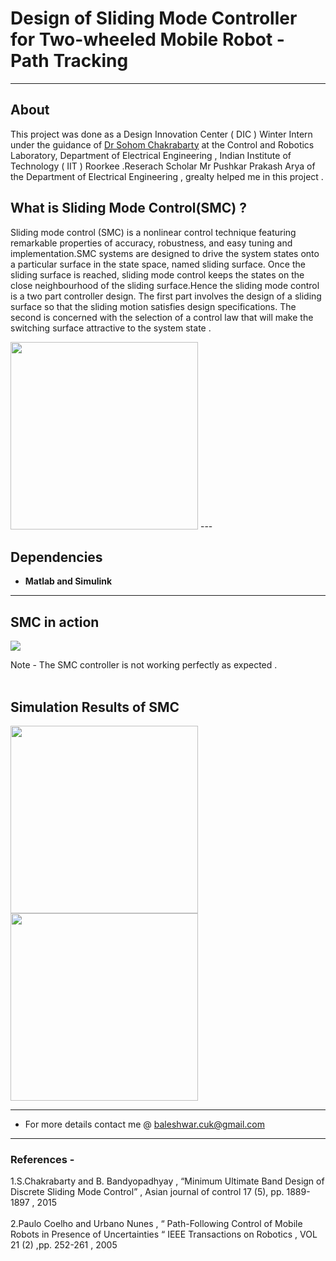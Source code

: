 #  Design of Sliding Mode Controller for Two-wheeled Mobile Robot - Path Tracking
---
## About 
This project was done as a Design Innovation Center ( DIC ) Winter Intern under the guidance of [Dr Sohom Chakrabarty](https://www.iitr.ac.in/~EE/Sohom_Chakrabarty) at the Control and Robotics Laboratory, Department of Electrical Engineering , Indian Institute of Technology ( IIT ) Roorkee .Reserach Scholar Mr Pushkar Prakash Arya of the Department of Electrical Engineering , grealty helped me in this project .
## What is Sliding Mode Control(SMC) ?
Sliding mode control (SMC) is a nonlinear control technique featuring remarkable properties of accuracy, robustness, and easy tuning and implementation.SMC systems are designed to drive the system states onto a particular surface in the state space, named sliding surface. Once the sliding surface is reached, sliding mode control keeps the states on the close neighbourhood of the sliding surface.Hence the sliding mode control is a two part controller design. The first part involves the design of a sliding surface so that the sliding motion satisfies design specifications. The second is concerned with the selection of a control law that will make the switching surface attractive to the system state .

<img  width = "300" height = "300" src="smc_image.png?raw=true/300/300/">
---

## Dependencies
- __Matlab and Simulink__
---

## SMC in action
![](smc_demo.gif)

Note - The SMC controller is not working perfectly as expected .<br><br>

## Simulation Results of SMC 
<img width = "300" height = "300" src="line.jpg?raw=true/300/300/"> <img width = "300" height = "300" src="dotted_cirlce_simulation.png?raw=true/300/300/">
<br>

---
- For more details contact me @ [baleshwar.cuk@gmail.com](baleshwar.cuk@gmail.com)
---
### References -
1.S.Chakrabarty and B. Bandyopadhyay , “Minimum Ultimate Band Design of Discrete Sliding Mode Control” , Asian journal of control 17 (5), pp. 1889-1897 , 2015 <br><br>
2.Paulo Coelho and Urbano Nunes , “ Path-Following Control of Mobile Robots in Presence of Uncertainties “ IEEE Transactions on Robotics , VOL 21 (2) ,pp. 252-261 , 2005
